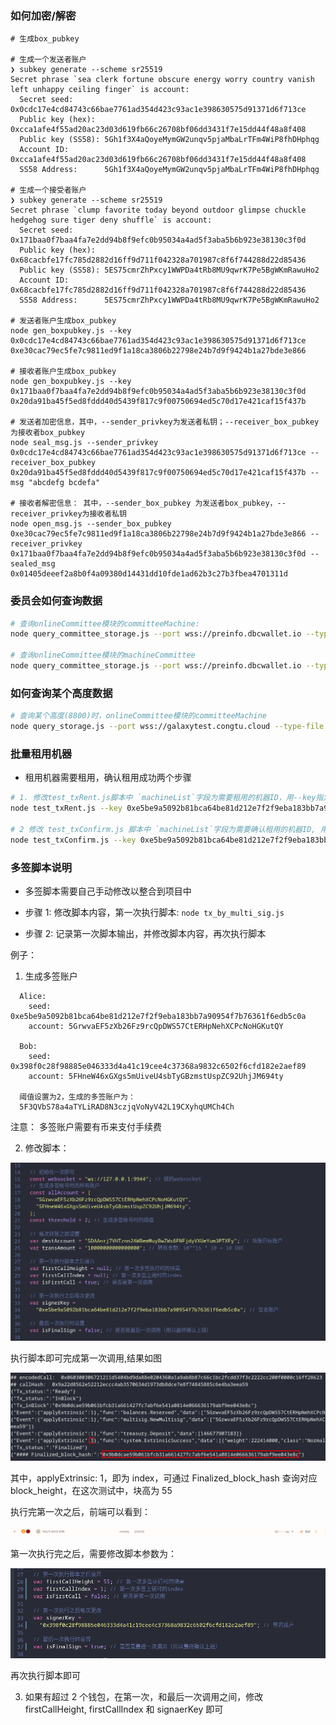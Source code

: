 ### 如何加密/解密

```shell
# 生成box_pubkey

# 生成一个发送者账户
❯ subkey generate --scheme sr25519
Secret phrase `sea clerk fortune obscure energy worry country vanish left unhappy ceiling finger` is account:
  Secret seed:       0x0cdc17e4cd84743c66bae7761ad354d423c93ac1e398630575d91371d6f713ce
  Public key (hex):  0xcca1afe4f55ad20ac23d03d619fb66c26708bf06dd3431f7e15dd44f48a8f408
  Public key (SS58): 5Gh1f3X4aQoyeMymGW2unqv5pjaMbaLrTFm4WiP8fhDHphqg
  Account ID:        0xcca1afe4f55ad20ac23d03d619fb66c26708bf06dd3431f7e15dd44f48a8f408
  SS58 Address:      5Gh1f3X4aQoyeMymGW2unqv5pjaMbaLrTFm4WiP8fhDHphqg

# 生成一个接受者账户
❯ subkey generate --scheme sr25519
Secret phrase `clump favorite today beyond outdoor glimpse chuckle hedgehog sure tiger deny shuffle` is account:
  Secret seed:       0x171baa0f7baa4fa7e2dd94b8f9efc0b95034a4ad5f3aba5b6b923e38130c3f0d
  Public key (hex):  0x68cacbfe17fc785d2882d16ff9d711f042328a701987c8f6f744288d22d85436
  Public key (SS58): 5ES75cmrZhPxcy1WWPDa4tRb8MU9qwrK7Pe5BgWKmRawuHo2
  Account ID:        0x68cacbfe17fc785d2882d16ff9d711f042328a701987c8f6f744288d22d85436
  SS58 Address:      5ES75cmrZhPxcy1WWPDa4tRb8MU9qwrK7Pe5BgWKmRawuHo2

# 发送者账户生成box_pubkey
node gen_boxpubkey.js --key 0x0cdc17e4cd84743c66bae7761ad354d423c93ac1e398630575d91371d6f713ce
0xe30cac79ec5fe7c9811ed9f1a18ca3806b22798e24b7d9f9424b1a27bde3e866

# 接收者账户生成box_pubkey
node gen_boxpubkey.js --key 0x171baa0f7baa4fa7e2dd94b8f9efc0b95034a4ad5f3aba5b6b923e38130c3f0d
0x20da91ba45f5ed8fddd40d5439f817c9f00750694ed5c70d17e421caf15f437b

# 发送者加密信息，其中，--sender_privkey为发送者私钥；--receiver_box_pubkey为接收者box_pubkey
node seal_msg.js --sender_privkey 0x0cdc17e4cd84743c66bae7761ad354d423c93ac1e398630575d91371d6f713ce --receiver_box_pubkey 0x20da91ba45f5ed8fddd40d5439f817c9f00750694ed5c70d17e421caf15f437b --msg "abcdefg bcdefa"

# 接收者解密信息： 其中，--sender_box_pubkey 为发送者box_pubkey，--receiver_privkey为接收者私钥
node open_msg.js --sender_box_pubkey 0xe30cac79ec5fe7c9811ed9f1a18ca3806b22798e24b7d9f9424b1a27bde3e866 --receiver_privkey 0x171baa0f7baa4fa7e2dd94b8f9efc0b95034a4ad5f3aba5b6b923e38130c3f0d --sealed_msg 0x01405deeef2a8b0f4a09380d14431dd10fde1ad62b3c27b3fbea4701311d
```

### 委员会如何查询数据

```bash
# 查询onlineCommittee模块的committeeMachine:
node query_committee_storage.js --port wss://preinfo.dbcwallet.io --type-file ../../dbc_types.json --rpc-file ../../dbc_rpc.json --module onlineCommittee --func committeeMachine 5DdA3eHdWKuHLjqEquKQzyvhumNBEN32RxRWkuuaFvda474S

# 查询onlineCommittee模块的machineCommittee
node query_committee_storage.js --port wss://preinfo.dbcwallet.io --type-file ../../dbc_types.json --rpc-file ../../dbc_rpc.json --module onlineCommittee --func machineCommittee a0117989bd823e512eb63f65585b21a241755e117bf794261890ca0578070930
```

### 如何查询某个高度数据

```bash
# 查询某个高度(8800)时，onlineCommittee模块的committeeMachine
node query_storage.js --port wss://galaxytest.congtu.cloud --type-file ../../dbc_types.json --rpc-file ../../dbc_rpc.json --module onlineCommittee --func committeeMachine --at-height 8800 5He35goba34RReW9WZT3xEjHNY9mo4DpqWTRXzNsR4Y1X7xF
```

### 批量租用机器

- 租用机器需要租用，确认租用成功两个步骤

```bash
# 1. 修改test_txRent.js脚本中 `machineList`字段为需要租用的机器ID，用--key指定租用人的私钥，--day 指定租用天数，--type-file 指定链type文件。如
node test_txRent.js --key 0xe5be9a5092b81bca64be81d212e7f2f9eba183bb7a90954f7b76361f6edb5c0a --day 2 --type-file ../../dbc_types.json

# 2 修改 test_txConfirm.js 脚本中 `machineList`字段为需要确认租用的机器ID, 用--key指定租用人的私钥，--type-file 指定链type文件。如
node test_txConfirm.js --key 0xe5be9a5092b81bca64be81d212e7f2f9eba183bb7a90954f7b76361f6edb5c0a --type-file ../../dbc_types.json
```

### 多签脚本说明

- 多签脚本需要自己手动修改以整合到项目中

- 步骤 1: 修改脚本内容，第一次执行脚本: `node tx_by_multi_sig.js`
- 步骤 2: 记录第一次脚本输出，并修改脚本内容，再次执行脚本

例子：

1. 生成多签账户

```
  Alice:
    seed: 0xe5be9a5092b81bca64be81d212e7f2f9eba183bb7a90954f7b76361f6edb5c0a
    account: 5GrwvaEF5zXb26Fz9rcQpDWS57CtERHpNehXCPcNoHGKutQY

  Bob:
    seed: 0x398f0c28f98885e046333d4a41c19cee4c37368a9832c6502f6cfd182e2aef89
    account: 5FHneW46xGXgs5mUiveU4sbTyGBzmstUspZC92UhjJM694ty

  阈值设置为2，生成的多签账户为：
  5F3QVbS78a4aTYLiRAD8N3czjqVoNyV42L19CXyhqUMCh4Ch
```

注意： 多签账户需要有币来支付手续费

2. 修改脚本：

![1](tx_by_multi_sig.assets/2021-12-01_18-01.png)

执行脚本即可完成第一次调用,结果如图

![2](tx_by_multi_sig.assets/2021-12-01_18-05.png)

其中，applyExtrinsic: 1，即为 index，可通过 Finalized_block_hash 查询对应 block_height，在这次测试中，块高为 55

执行完第一次之后，前端可以看到：

![3](tx_by_multi_sig.assets/2021-12-01_18-07_1.png)

第一次执行完之后，需要修改脚本参数为：

![4](tx_by_multi_sig.assets/2021-12-01_18-07.png)

再次执行脚本即可

3. 如果有超过 2 个钱包，在第一次，和最后一次调用之间，修改 firstCallHeight, firstCallIndex 和 signaerKey 即可

